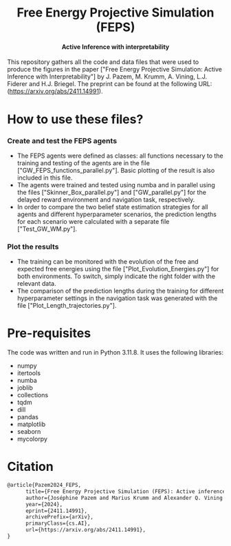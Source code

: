 <h1 align="center">
Free Energy Projective Simulation (FEPS)
</h1>
<h4 align="center">
Active Inference with interpretability
</h4>

This repository gathers all the code and data files that were used to produce the figures in the paper ["Free Energy Projective Simulation: Active Inference with Interpretability"] by J. Pazem, M. Krumm, A. Vining, L.J. Fiderer and H.J. Briegel. The preprint can be found at the following URL: (https://arxiv.org/abs/2411.14991).

# How to use these files?
### Create and test the FEPS agents
* The FEPS agents were defined as classes: all functions necessary to the training and testing of the agents are in the file ["GW_FEPS_functions_parallel.py"]. Basic plotting of the result is also included in this file.
* The agents were trained and tested using numba and in parallel using the files ["Skinner_Box_parallel.py"] and ["GW_parallel.py"] for the delayed reward environment and navigation task, respectively.
* In order to compare the two belief state estimation strategies for all agents and different hyperparameter scenarios, the prediction lengths for each scenario were calculated with a separate file ["Test_GW_WM.py"].
### Plot the results
* The training can be monitored with the evolution of the free and expected free energies using the file ["Plot_Evolution_Energies.py"] for both environments. To switch, simply indicate the right folder with the relevant data.
* The comparison of the prediction lengths during the training for different hyperparameter settings in the navigation task was generated with the file ["Plot_Length_trajectories.py"].

# Pre-requisites
The code was written and run in Python 3.11.8. It uses the following libraries:
- numpy
- itertools
- numba
- joblib
- collections
- tqdm
- dill
- pandas
- matplotlib
- seaborn
- mycolorpy

# Citation
``` latex
@article{Pazem2024_FEPS,
      title={Free Energy Projective Simulation (FEPS): Active inference with interpretability}, 
      author={Joséphine Pazem and Marius Krumm and Alexander Q. Vining and Lukas J. Fiderer and Hans J. Briegel},
      year={2024},
      eprint={2411.14991},
      archivePrefix={arXiv},
      primaryClass={cs.AI},
      url={https://arxiv.org/abs/2411.14991}, 
}
```
